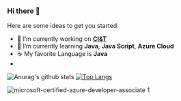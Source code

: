 ### Hi there 👋

Here are some ideas to get you started:

- 🔭 I’m currently working on [**CI&T**](https://br.ciandt.com/)
- 🌱 I’m currently learning **Java**, **Java Script**, **Azure Cloud**
- :coffee: My favorite Language is **Java**
- 
![Anurag's github stats](https://github-readme-stats.vercel.app/api?username=alextchatalov&count_private=true&show_icons=true&theme=great-gatsby)
[![Top Langs](https://github-readme-stats.vercel.app/api/top-langs/?username=alextchatalov&theme=great-gatsby&layout=compact)](https://github.com/alextchatalov/github-readme-stats)

![microsoft-certified-azure-developer-associate 1](https://user-images.githubusercontent.com/12583728/160622645-91f44bab-3031-4a2c-8cdc-32b3a523c5e8.png)
